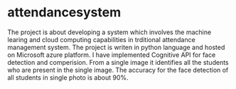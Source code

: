 # attendancesystem
The project is about developing a system which involves the machine learing and cloud computing capabilities in trditional attendance management system. The project is writen in python language and hosted on Microsoft azure platform. I have implemented Cognitive API for face detection and comperision. From a single image it identifies all the students who are present in the single image. The accuracy for the face detection of all students in single photo is about 90%.
